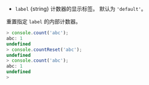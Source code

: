 <!-- YAML
added: v8.3.0
-->

* `label` {string} 计数器的显示标签。 默认为 `'default'`。

重置指定 `label` 的内部计数器。

<!-- eslint-skip -->
```js
> console.count('abc');
abc: 1
undefined
> console.countReset('abc');
undefined
> console.count('abc');
abc: 1
undefined
>
```

